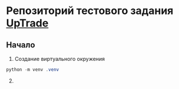 # Репозиторий тестового задания [UpTrade](https://docs.google.com/document/d/1XTnbcXhejyGB-I2cHRiiSZqI3ElHzqDJeetwHkJbTa8/edit)
## Начало
1. Создание виртуального окружения
```powershell
python -m venv .venv
```
2. 
